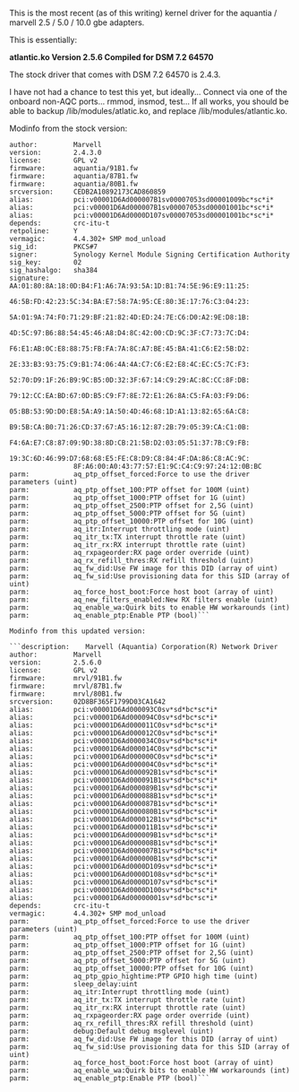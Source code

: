 This is the most recent (as of this writing) kernel driver for the aquantia / marvell 2.5 / 5.0 / 10.0 gbe adapters.

This is essentially:

**atlantic.ko
Version 2.5.6
Compiled for DSM 7.2 64570**

The stock driver that comes with DSM 7.2 64570 is 2.4.3.

I have not had a chance to test this yet, but ideally... Connect via one of the onboard non-AQC ports... rmmod, insmod, test... If all works, you should be able to backup /lib/modules/atlatic.ko, and replace /lib/modules/atlantic.ko.

Modinfo from the stock version:

```description:    Marvell (Aquantia) Corporation(R) Network Driver
author:         Marvell
version:        2.4.3.0
license:        GPL v2
firmware:       aquantia/91B1.fw
firmware:       aquantia/87B1.fw
firmware:       aquantia/80B1.fw
srcversion:     CEDB2A10892173CAD860859
alias:          pci:v00001D6Ad000007B1sv00007053sd00001009bc*sc*i*
alias:          pci:v00001D6Ad000007B1sv00007053sd00001001bc*sc*i*
alias:          pci:v00001D6Ad0000D107sv00007053sd00001001bc*sc*i*
depends:        crc-itu-t
retpoline:      Y
vermagic:       4.4.302+ SMP mod_unload
sig_id:         PKCS#7
signer:         Synology Kernel Module Signing Certification Authority
sig_key:        02
sig_hashalgo:   sha384
signature:      AA:01:80:8A:18:0D:B4:F1:A6:7A:93:5A:1D:B1:74:5E:96:E9:11:25:
                46:5B:FD:42:23:5C:34:BA:E7:58:7A:95:CE:80:3E:17:76:C3:04:23:
                5A:01:9A:74:F0:71:29:BF:21:82:4D:ED:24:7E:C6:D0:A2:9E:D8:1B:
                4D:5C:97:B6:88:54:45:46:A8:D4:8C:42:00:CD:9C:3F:C7:73:7C:D4:
                F6:E1:AB:0C:E8:88:75:FB:FA:7A:8C:A7:BE:45:BA:41:C6:E2:5B:D2:
                2E:33:B3:93:75:C9:B1:74:06:4A:4A:C7:C6:E2:E8:4C:EC:C5:7C:F3:
                52:70:D9:1F:26:B9:9C:B5:0D:32:3F:67:14:C9:29:AC:8C:CC:8F:DB:
                79:12:CC:EA:BD:67:0D:B5:C9:F7:8E:72:E1:26:8A:C5:FA:03:F9:D6:
                05:BB:53:9D:D0:E8:5A:A9:1A:50:4D:46:68:1D:A1:13:82:65:6A:C8:
                B9:5B:CA:B0:71:26:CD:37:67:A5:16:12:87:2B:79:05:39:CA:C1:0B:
                F4:6A:E7:C8:87:09:9D:38:8D:CB:21:5B:D2:03:05:51:37:7B:C9:FB:
                19:3C:6D:46:99:D7:68:68:E5:FE:C8:D9:C8:84:4F:DA:86:C8:AC:9C:
                8F:A6:00:A0:43:77:57:E1:9C:C4:C9:97:24:12:0B:BC
parm:           aq_ptp_offset_forced:Force to use the driver parameters (uint)
parm:           aq_ptp_offset_100:PTP offset for 100M (uint)
parm:           aq_ptp_offset_1000:PTP offset for 1G (uint)
parm:           aq_ptp_offset_2500:PTP offset for 2,5G (uint)
parm:           aq_ptp_offset_5000:PTP offset for 5G (uint)
parm:           aq_ptp_offset_10000:PTP offset for 10G (uint)
parm:           aq_itr:Interrupt throttling mode (uint)
parm:           aq_itr_tx:TX interrupt throttle rate (uint)
parm:           aq_itr_rx:RX interrupt throttle rate (uint)
parm:           aq_rxpageorder:RX page order override (uint)
parm:           aq_rx_refill_thres:RX refill threshold (uint)
parm:           aq_fw_did:Use FW image for this DID (array of uint)
parm:           aq_fw_sid:Use provisioning data for this SID (array of uint)
parm:           aq_force_host_boot:Force host boot (array of uint)
parm:           aq_new_filters_enabled:New RX filters enable (uint)
parm:           aq_enable_wa:Quirk bits to enable HW workarounds (int)
parm:           aq_enable_ptp:Enable PTP (bool)```

Modinfo from this updated version:

```description:    Marvell (Aquantia) Corporation(R) Network Driver
author:         Marvell
version:        2.5.6.0
license:        GPL v2
firmware:       mrvl/91B1.fw
firmware:       mrvl/87B1.fw
firmware:       mrvl/80B1.fw
srcversion:     02D8BF365F1799D03CA1642
alias:          pci:v00001D6Ad000093C0sv*sd*bc*sc*i*
alias:          pci:v00001D6Ad000094C0sv*sd*bc*sc*i*
alias:          pci:v00001D6Ad000011C0sv*sd*bc*sc*i*
alias:          pci:v00001D6Ad000012C0sv*sd*bc*sc*i*
alias:          pci:v00001D6Ad000034C0sv*sd*bc*sc*i*
alias:          pci:v00001D6Ad000014C0sv*sd*bc*sc*i*
alias:          pci:v00001D6Ad000000C0sv*sd*bc*sc*i*
alias:          pci:v00001D6Ad000004C0sv*sd*bc*sc*i*
alias:          pci:v00001D6Ad000092B1sv*sd*bc*sc*i*
alias:          pci:v00001D6Ad000091B1sv*sd*bc*sc*i*
alias:          pci:v00001D6Ad000089B1sv*sd*bc*sc*i*
alias:          pci:v00001D6Ad000088B1sv*sd*bc*sc*i*
alias:          pci:v00001D6Ad000087B1sv*sd*bc*sc*i*
alias:          pci:v00001D6Ad000080B1sv*sd*bc*sc*i*
alias:          pci:v00001D6Ad000012B1sv*sd*bc*sc*i*
alias:          pci:v00001D6Ad000011B1sv*sd*bc*sc*i*
alias:          pci:v00001D6Ad000009B1sv*sd*bc*sc*i*
alias:          pci:v00001D6Ad000008B1sv*sd*bc*sc*i*
alias:          pci:v00001D6Ad000007B1sv*sd*bc*sc*i*
alias:          pci:v00001D6Ad000000B1sv*sd*bc*sc*i*
alias:          pci:v00001D6Ad0000D109sv*sd*bc*sc*i*
alias:          pci:v00001D6Ad0000D108sv*sd*bc*sc*i*
alias:          pci:v00001D6Ad0000D107sv*sd*bc*sc*i*
alias:          pci:v00001D6Ad0000D100sv*sd*bc*sc*i*
alias:          pci:v00001D6Ad00000001sv*sd*bc*sc*i*
depends:        crc-itu-t
vermagic:       4.4.302+ SMP mod_unload
parm:           aq_ptp_offset_forced:Force to use the driver parameters (uint)
parm:           aq_ptp_offset_100:PTP offset for 100M (uint)
parm:           aq_ptp_offset_1000:PTP offset for 1G (uint)
parm:           aq_ptp_offset_2500:PTP offset for 2,5G (uint)
parm:           aq_ptp_offset_5000:PTP offset for 5G (uint)
parm:           aq_ptp_offset_10000:PTP offset for 10G (uint)
parm:           aq_ptp_gpio_hightime:PTP GPIO high time (uint)
parm:           sleep_delay:uint
parm:           aq_itr:Interrupt throttling mode (uint)
parm:           aq_itr_tx:TX interrupt throttle rate (uint)
parm:           aq_itr_rx:RX interrupt throttle rate (uint)
parm:           aq_rxpageorder:RX page order override (uint)
parm:           aq_rx_refill_thres:RX refill threshold (uint)
parm:           debug:Default debug msglevel (uint)
parm:           aq_fw_did:Use FW image for this DID (array of uint)
parm:           aq_fw_sid:Use provisioning data for this SID (array of uint)
parm:           aq_force_host_boot:Force host boot (array of uint)
parm:           aq_enable_wa:Quirk bits to enable HW workarounds (int)
parm:           aq_enable_ptp:Enable PTP (bool)```
